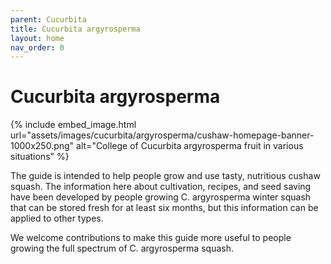 ```yaml
---
parent: Cucurbita
title: Cucurbita argyrosperma
layout: home
nav_order: 0
---
```


# Cucurbita argyrosperma

{% include embed_image.html url="assets/images/cucurbita/argyrosperma/cushaw-homepage-banner-1000x250.png" alt="College of Cucurbita argyrosperma fruit in various situations" %}

The guide is intended to help people grow and use tasty, nutritious cushaw squash. The information here about cultivation, recipes, and seed saving have been developed by people growing C. argyrosperma winter squash that can be stored fresh for at least six months, but this information can be applied to other types.

We welcome contributions to make this guide more useful to people growing the full spectrum of C. argyrosperma squash.

